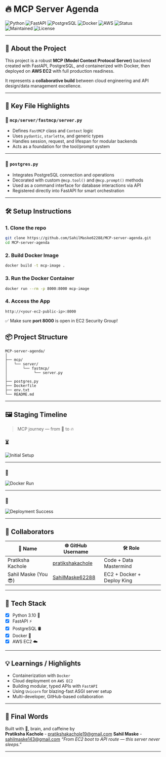 # 🔥 MCP Server Agenda

![Python](https://img.shields.io/badge/Python-3.10-blue?logo=python)
![FastAPI](https://img.shields.io/badge/FastAPI-Uvicorn-0A9396?logo=fastapi)
![PostgreSQL](https://img.shields.io/badge/PostgreSQL-Relational_DB-blue?logo=postgresql)
![Docker](https://img.shields.io/badge/Docker-Containerized-blue?logo=docker)
![AWS](https://img.shields.io/badge/AWS-EC2-orange?logo=amazon-aws)
![Status](https://img.shields.io/badge/Deployed-LIVE-green)
![Maintained](https://img.shields.io/badge/Maintained-YES-brightgreen)
![License](https://img.shields.io/badge/License-MIT-lightgrey)

---

## 🚀 About the Project

This project is a robust **MCP (Model Context Protocol Server)** backend created with FastAPI, PostgreSQL, and containerized with Docker, then deployed on **AWS EC2** with full production readiness.

It represents a **collaborative build** between cloud engineering and API design/data management excellence.

---

## 📂 Key File Highlights

### 🧠 `mcp/server/fastmcp/server.py`
- Defines `FastMCP` class and `Context` logic
- Uses `pydantic`, `starlette`, and generic types
- Handles session, request, and lifespan for modular backends
- Acts as a foundation for the tool/prompt system

---

### 🧩 `postgres.py`
- Integrates PostgreSQL connection and operations
- Decorated with custom `@mcp.tool()` and `@mcp.prompt()` methods
- Used as a command interface for database interactions via API
- Registered directly into FastAPI for smart orchestration

---

## 🛠️ Setup Instructions

### 1. Clone the repo

```bash
git clone https://github.com/SahilMaske62288/MCP-server-agenda.git
cd MCP-server-agenda
```

### 2. Build Docker Image

```bash
docker build -t mcp-image .
```

### 3. Run the Docker Container

```bash
docker run --rm -p 8000:8000 mcp-image
```

### 4. Access the App

```
http://<your-ec2-public-ip>:8000
```

✅ Make sure **port 8000** is open in EC2 Security Group!



## 📦 Project Structure

```
MCP-server-agenda/
│
├── mcp/
│   └── server/
│       └── fastmcp/
│            └── server.py
│
├── postgres.py
├── Dockerfile
├── env.txt
└── README.md
```
---
## 🖼️ Staging Timeline

> MCP journey — from 🐣 to 🔥

### ⏳

![Initial Setup](https://github.com/SahilMaske62288/MCP-server-agenda/assets/your-initial-img-id)

---

### 🐳

![Docker Run](https://github.com/SahilMaske62288/MCP-server-agenda/assets/your-mid-img-id)

---

### 🚀

![Deployment Success](https://github.com/SahilMaske62288/MCP-server-agenda/assets/your-final-img-id)

---

## 👥 Collaborators

| 👤 Name              | 🌐 GitHub Username                                          | 🛠️ Role                        |
|----------------------|------------------------------------------------------------|-------------------------------|
| Pratiksha Kachole    | [pratikshakachole](https://github.com/pratikshakachole)   | Code + Data Mastermind        |
| Sahil Maske (You 😎) | [SahilMaske62288](https://github.com/SahilMaske62288)     | EC2 + Docker + Deploy King    |

---

## 🔧 Tech Stack

- [x] Python 3.10 🐍
- [x] FastAPI ⚡
- [x] PostgreSQL 🛢️
- [x] Docker 🐳
- [x] AWS EC2 ☁️

---

## 💡 Learnings / Highlights

- Containerization with `Docker`
- Cloud deployment on `AWS EC2`
- Building modular, typed APIs with `FastAPI`
- Using `Uvicorn` for blazing-fast ASGI server setup
- Multi-developer, GitHub-based collaboration

---


## 🧠 Final Words

Built with 💙, brain, and caffeine by  
**Pratiksha Kachole** - pratikshakachole19@gmail.com 
**Sahil Maske** - sahilmaske143@gmail.com
_“From EC2 boot to API route — this server never sleeps.”_

---

